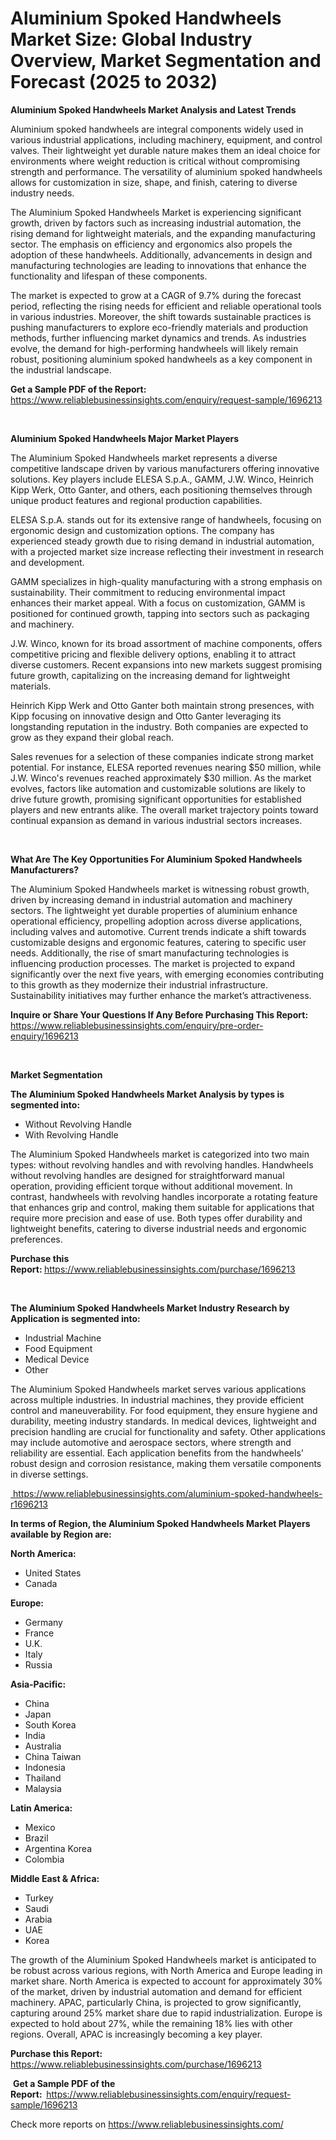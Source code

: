 <p><h1>Aluminium Spoked Handwheels Market Size: Global Industry Overview, Market Segmentation and Forecast (2025 to 2032)</h1></p><p><strong>Aluminium Spoked Handwheels Market Analysis and Latest Trends</strong></p>
<p><p>Aluminium spoked handwheels are integral components widely used in various industrial applications, including machinery, equipment, and control valves. Their lightweight yet durable nature makes them an ideal choice for environments where weight reduction is critical without compromising strength and performance. The versatility of aluminium spoked handwheels allows for customization in size, shape, and finish, catering to diverse industry needs.</p><p>The Aluminium Spoked Handwheels Market is experiencing significant growth, driven by factors such as increasing industrial automation, the rising demand for lightweight materials, and the expanding manufacturing sector. The emphasis on efficiency and ergonomics also propels the adoption of these handwheels. Additionally, advancements in design and manufacturing technologies are leading to innovations that enhance the functionality and lifespan of these components.</p><p>The market is expected to grow at a CAGR of 9.7% during the forecast period, reflecting the rising needs for efficient and reliable operational tools in various industries. Moreover, the shift towards sustainable practices is pushing manufacturers to explore eco-friendly materials and production methods, further influencing market dynamics and trends. As industries evolve, the demand for high-performing handwheels will likely remain robust, positioning aluminium spoked handwheels as a key component in the industrial landscape.</p></p>
<p><strong>Get a Sample PDF of the Report:&nbsp;</strong> <a href="https://www.reliablebusinessinsights.com/enquiry/request-sample/1696213?utm_campaign=3177&utm_medium=2&utm_source=Github&utm_content=ia&utm_term=27032025&utm_id=aluminium-spoked-handwheels">https://www.reliablebusinessinsights.com/enquiry/request-sample/1696213</a></p>
<p>&nbsp;</p>
<p><strong>Aluminium Spoked Handwheels Major Market Players</strong></p>
<p><p>The Aluminium Spoked Handwheels market represents a diverse competitive landscape driven by various manufacturers offering innovative solutions. Key players include ELESA S.p.A., GAMM, J.W. Winco, Heinrich Kipp Werk, Otto Ganter, and others, each positioning themselves through unique product features and regional production capabilities.</p><p>ELESA S.p.A. stands out for its extensive range of handwheels, focusing on ergonomic design and customization options. The company has experienced steady growth due to rising demand in industrial automation, with a projected market size increase reflecting their investment in research and development.</p><p>GAMM specializes in high-quality manufacturing with a strong emphasis on sustainability. Their commitment to reducing environmental impact enhances their market appeal. With a focus on customization, GAMM is positioned for continued growth, tapping into sectors such as packaging and machinery.</p><p>J.W. Winco, known for its broad assortment of machine components, offers competitive pricing and flexible delivery options, enabling it to attract diverse customers. Recent expansions into new markets suggest promising future growth, capitalizing on the increasing demand for lightweight materials.</p><p>Heinrich Kipp Werk and Otto Ganter both maintain strong presences, with Kipp focusing on innovative design and Otto Ganter leveraging its longstanding reputation in the industry. Both companies are expected to grow as they expand their global reach.</p><p>Sales revenues for a selection of these companies indicate strong market potential. For instance, ELESA reported revenues nearing $50 million, while J.W. Winco's revenues reached approximately $30 million. As the market evolves, factors like automation and customizable solutions are likely to drive future growth, promising significant opportunities for established players and new entrants alike. The overall market trajectory points toward continual expansion as demand in various industrial sectors increases.</p></p>
<p>&nbsp;</p>
<p><strong>What Are The Key Opportunities For Aluminium Spoked Handwheels Manufacturers?</strong></p>
<p><p>The Aluminium Spoked Handwheels market is witnessing robust growth, driven by increasing demand in industrial automation and machinery sectors. The lightweight yet durable properties of aluminium enhance operational efficiency, propelling adoption across diverse applications, including valves and automotive. Current trends indicate a shift towards customizable designs and ergonomic features, catering to specific user needs. Additionally, the rise of smart manufacturing technologies is influencing production processes. The market is projected to expand significantly over the next five years, with emerging economies contributing to this growth as they modernize their industrial infrastructure. Sustainability initiatives may further enhance the market’s attractiveness.</p></p>
<p><strong>Inquire or Share Your Questions If Any Before Purchasing This Report:</strong> <a href="https://www.reliablebusinessinsights.com/enquiry/pre-order-enquiry/1696213?utm_campaign=3177&utm_medium=2&utm_source=Github&utm_content=ia&utm_term=27032025&utm_id=aluminium-spoked-handwheels">https://www.reliablebusinessinsights.com/enquiry/pre-order-enquiry/1696213</a></p>
<p>&nbsp;</p>
<p><strong>Market Segmentation</strong></p>
<p><strong>The Aluminium Spoked Handwheels Market Analysis by types is segmented into:</strong></p>
<p><ul><li>Without Revolving Handle</li><li>With Revolving Handle</li></ul></p>
<p><p>The Aluminium Spoked Handwheels market is categorized into two main types: without revolving handles and with revolving handles. Handwheels without revolving handles are designed for straightforward manual operation, providing efficient torque without additional movement. In contrast, handwheels with revolving handles incorporate a rotating feature that enhances grip and control, making them suitable for applications that require more precision and ease of use. Both types offer durability and lightweight benefits, catering to diverse industrial needs and ergonomic preferences.</p></p>
<p><strong>Purchase this Report:&nbsp;</strong><a href="https://www.reliablebusinessinsights.com/purchase/1696213?utm_campaign=3177&utm_medium=2&utm_source=Github&utm_content=ia&utm_term=27032025&utm_id=aluminium-spoked-handwheels">https://www.reliablebusinessinsights.com/purchase/1696213</a></p>
<p>&nbsp;</p>
<p><strong>The Aluminium Spoked Handwheels Market Industry Research by Application is segmented into:</strong></p>
<p><ul><li>Industrial Machine</li><li>Food Equipment</li><li>Medical Device</li><li>Other</li></ul></p>
<p><p>The Aluminium Spoked Handwheels market serves various applications across multiple industries. In industrial machines, they provide efficient control and maneuverability. For food equipment, they ensure hygiene and durability, meeting industry standards. In medical devices, lightweight and precision handling are crucial for functionality and safety. Other applications may include automotive and aerospace sectors, where strength and reliability are essential. Each application benefits from the handwheels' robust design and corrosion resistance, making them versatile components in diverse settings.</p></p>
<p><a href="https://www.reliablebusinessinsights.com/aluminium-spoked-handwheels-r1696213?utm_campaign=3177&utm_medium=2&utm_source=Github&utm_content=ia&utm_term=27032025&utm_id=aluminium-spoked-handwheels">&nbsp;https://www.reliablebusinessinsights.com/aluminium-spoked-handwheels-r1696213</a></p>
<p><strong>In terms of Region, the Aluminium Spoked Handwheels Market Players available by Region are:</strong></p>
<p>
    <p> <strong> North America: </strong>
        <ul>
            <li>United States</li>
            <li>Canada</li>
        </ul>
        </p> 
    <p> <strong> Europe: </strong>
        <ul>
            <li>Germany</li>
            <li>France</li>
            <li>U.K.</li>
            <li>Italy</li>
            <li>Russia</li>
        </ul>
        </p> 
    <p> <strong> Asia-Pacific: </strong>
        <ul>
            <li>China</li>
            <li>Japan</li>
            <li>South Korea</li>
            <li>India</li>
            <li>Australia</li>
            <li>China Taiwan</li>
            <li>Indonesia</li>
            <li>Thailand</li>
            <li>Malaysia</li>
        </ul>
        </p> 
    <p> <strong> Latin America: </strong>
        <ul>
            <li>Mexico</li>
            <li>Brazil</li>
            <li>Argentina Korea</li>
            <li>Colombia</li>
        </ul>
        </p> 
    <p> <strong> Middle East & Africa: </strong>
        <ul>
            <li>Turkey</li>
            <li>Saudi</li>
            <li>Arabia</li>
            <li>UAE</li>
            <li>Korea</li>
        </ul>
    </p>
    </p>
<p><p>The growth of the Aluminium Spoked Handwheels market is anticipated to be robust across various regions, with North America and Europe leading in market share. North America is expected to account for approximately 30% of the market, driven by industrial automation and demand for efficient machinery. APAC, particularly China, is projected to grow significantly, capturing around 25% market share due to rapid industrialization. Europe is expected to hold about 27%, while the remaining 18% lies with other regions. Overall, APAC is increasingly becoming a key player.</p></p>
<p><strong>Purchase this Report: </strong><a href="https://www.reliablebusinessinsights.com/purchase/1696213?utm_campaign=3177&utm_medium=2&utm_source=Github&utm_content=ia&utm_term=27032025&utm_id=aluminium-spoked-handwheels">https://www.reliablebusinessinsights.com/purchase/1696213</a></p>
<p>&nbsp;<strong>Get a Sample PDF of the Report:&nbsp;&nbsp;</strong><a href="https://www.reliablebusinessinsights.com/enquiry/request-sample/1696213?utm_campaign=3177&utm_medium=2&utm_source=Github&utm_content=ia&utm_term=27032025&utm_id=aluminium-spoked-handwheels">https://www.reliablebusinessinsights.com/enquiry/request-sample/1696213</a></p>
<p><strong></strong></p>
<p>Check more reports on <a href="https://www.reliablebusinessinsights.com/?utm_campaign=3177&utm_medium=2&utm_source=Github&utm_content=ia&utm_term=27032025&utm_id=aluminium-spoked-handwheels">https://www.reliablebusinessinsights.com/</a></p>